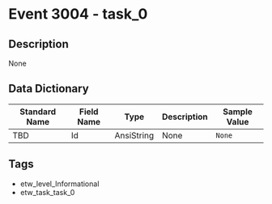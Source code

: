 # Event 3004 - task_0

## Description
None

## Data Dictionary
|Standard Name|Field Name|Type|Description|Sample Value|
|---|---|---|---|---|
|TBD|Id|AnsiString|None|`None`|

## Tags
* etw_level_Informational
* etw_task_task_0
